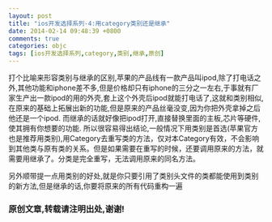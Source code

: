 ```yaml
---
layout: post
title: "ios开发选择系列-4:用category类别还是继承"
date: 2014-02-14 09:48:39 +0800
comments: true
categories: objc
tags: [ios开发选择系列,category,类别,继承,原创]
---
```

打个比喻来形容类别与继承的区别,苹果的产品线有一款产品叫ipod,除了打电话之外,其他功能和iphone差不多,但是价格却只有iphone的三分之一左右,于事就有厂家生产出一款ipod的用的外壳,套上这个外壳后ipod就能打电话了,这就和类别相似,在原来的基础上拓展出新的功能,但是原来的产品丝毫没变,因为你把外壳拿掉之后他还是一个ipod. 而继承的话就好像把ipod打开,直接替换里面的主板,芯片等硬件,使其拥有你想要的功能. 所以很容易得出结论,一般情况下用类别是首选(苹果官方也是推荐用类别),用Category去重写类的方法，仅对本Category有效，不会影响到其他类与原有类的关系。但是如果需要在重写的时候，还要调用原来的方法，就需要用继承了。分类是完全重写，无法调用原来的同名方法。

另外顺带提一点用类别的好处,就是你只要引用了类别头文件的类都能使用到类别的新方法,但是继承的话,你要将原来的所有代码重构一遍

### 原创文章,转载请注明出处,谢谢! ###